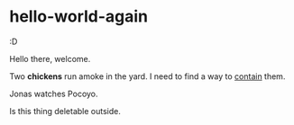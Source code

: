 # hello-world-again
:D

Hello there, welcome. 

Two **chickens** run amoke in the yard. I need to find a way to [contain](https://www.chickensaloon.com) them.

Jonas watches Pocoyo.

Is this thing deletable outside. 
